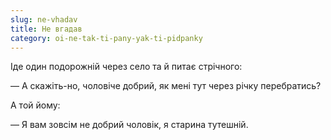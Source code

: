 ```yaml
---
slug: ne-vhadav
title: Не вгадав
category: oi-ne-tak-ti-pany-yak-ti-pidpanky
---
```

Іде один подорожній через село та й питає стрічного:

— А скажіть-но, чоловіче добрий, як мені тут через річку перебратись?

А той йому:

— Я вам зовсім не добрий чоловік, я старина тутешній.
